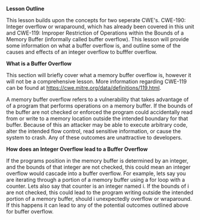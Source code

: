 **Lesson Outline**

This lesson builds upon the concepts for two seperate CWE's. CWE-190: Integer overflow or wraparound, which has already been covered in this unit and CWE-119: Improper Restriction of Operations within the Bounds of a Memory Buffer (informally called buffer overflow). This lesson will provide some information on what a buffer overflow is, and outline some of the causes and effects of an integer overflow to bufffer overflow.

**What is a Buffer Overflow**

This section will briefly cover what a memory buffer overflow is, however it will not be a comprehensive lesson. More information regarding CWE-119 can be found at https://cwe.mitre.org/data/definitions/119.html. 

A memory buffer overflow refers to a vulnerability that takes advantage of of a program that performs operations on a memory buffer. If the bounds of the buffer are not checked or enforced the program could accidentally read from or write to a memory location outside the intended boundary for that buffer. Because of this an attacker may be able to execute arbitrary code, alter the intended flow control, read sensitive information, or cause the system to crash. Any of these outcomes are unattractive to developers. 

**How does an Integer Overflow lead to a Buffer Overflow**

If the programs position in the memory buffer is determined by an integer, and the bounds of that integer are not checked, this could mean an integer overflow would cascade into a buffer overflow. For example, lets say you are iterating through a portion of a memory buffer using a for loop with a counter. Lets also say that counter is an integer named i. If the bounds of i are not checked, this could lead to the program writing outside the intended portion of a memory buffer, should i unexpectedly overflow or wraparound. If this happens it can lead to any of the potential outcomes outlined above for buffer overflow.
